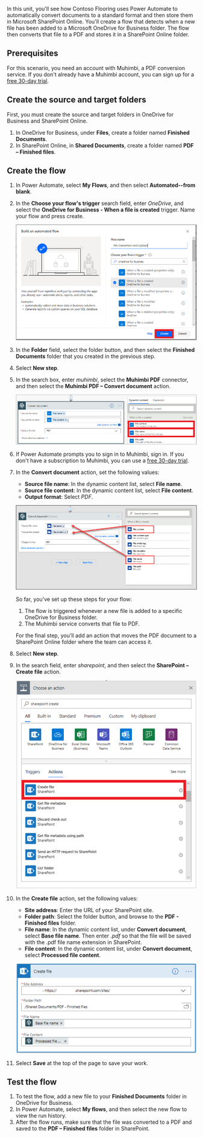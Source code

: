 In this unit, you'll see how Contoso Flooring uses Power Automate to automatically convert documents to a standard format and then store them in Microsoft SharePoint Online. You'll create a flow that detects when a new file has been added to a Microsoft OneDrive for Business folder. The flow then converts that file to a PDF and stores it in a SharePoint Online folder.

## Prerequisites

For this scenario, you need an account with Muhimbi, a PDF conversion service. If you don't already have a Muhimbi account, you can sign up for a [free 30-day trial](https://api.muhimbi.com/Auth/Pages/Signup.aspx).

## Create the source and target folders

First, you must create the source and target folders in OneDrive for Business and SharePoint Online.

1. In OneDrive for Business, under **Files**, create a folder named **Finished Documents**.
2. In SharePoint Online, in **Shared Documents**, create a folder named **PDF – Finished files**.

## Create the flow

1. In Power Automate, select **My Flows**, and then select **Automated--from blank**.

1. In the **Choose your flow's trigger** search field, enter *OneDrive*, and select the **OneDrive for Business - When a file is created** trigger. Name your flow and press create.

    ![OneDrive for Business - When a file is created trigger](../media/onedrive-trigger.png)

1. In the **Folder** field, select the folder button, and then select the **Finished Documents** folder that you created in the previous step.

1. Select **New step**. 

1. In the search box, enter *muhimbi*, select the **Muhimbi PDF** connector, and then select the **Muhimbi PDF – Convert document** action.

    ![Muhimbi PDF – Convert document action](../media/muhimbi-action.png)

1. If Power Automate prompts you to sign in to Muhimbi, sign in. If you don't have a subscription to Muhimbi, you can use a [free 30-day trial](https://api.muhimbi.com/Auth/Pages/Signup.aspx).

1. In the **Convert document** action, set the following values:

    * **Source file name**: In the dynamic content list, select **File name**.
    * **Source file content**: In the dynamic content list, select **File content**.
    * **Output format**: Select *PDF*.

    ![Muhimbi setup](../media/muhimbi-configuration.png)

    So far, you've set up these steps for your flow:

    1. The flow is triggered whenever a new file is added to a specific OneDrive for Business folder.
    2. The Muhimbi service converts that file to PDF.

    For the final step, you'll add an action that moves the PDF document to a SharePoint Online folder where the team can access it.

1. Select **New step**.

1. In the search field, enter *sharepoint*, and then select the **SharePoint – Create file** action.

    ![SharePoint – Create file action](../media/sharepoint-create-file.png)

1. In the **Create file** action, set the following values:

    * **Site address**: Enter the URL of your SharePoint site.
    * **Folder path**: Select the folder button, and browse to the **PDF - Finished files** folder.
    * **File name**: In the dynamic content list, under **Convert document**, select **Base file name**. Then enter *.pdf* so that the file will be saved with the .pdf file name extension in SharePoint.
    * **File content**: In the dynamic content list, under **Convert document**, select **Processed file content**.

    ![Set up the file in SharePoint](../media/sharepoint-configure-file.png)

1. Select **Save** at the top of the page to save your work.

## Test the flow

1. To test the flow, add a new file to your **Finished Documents** folder in OneDrive for Business.
2. In Power Automate, select **My flows**, and then select the new flow to view the run history.
3. After the flow runs, make sure that the file was converted to a PDF and saved to the **PDF – Finished files** folder in SharePoint.
